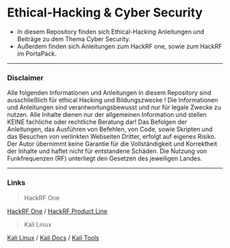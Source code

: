 # Ethical-Hacking & Cyber Security

- In diesem Repository finden sich Ethical-Hacking Anleitungen und Beiträge zu dem Thema Cyber Security.
- Außerdem finden sich Anleitungen zum HackRF one, sowie zum HackRF im PortaPack.


-----------------------------------------------------------------------------------------------------------------------------------------------------------------------------------------------------------------------------------

### Disclaimer
Alle folgenden Informationen und Anleitungen in diesem Repository sind ausschließlich für ethical Hacking und Bildungszwecke !
Die Informationen und Anleitungen sind verantwortungsbewusst und nur für legale Zwecke zu nutzen.
Alle Inhalte dienen nur der allgemeinen Information und stellen KEINE fachliche oder rechtliche Beratung dar!
Das Befolgen der Anleitungen, das Ausführen von Befehlen, von Code, sowie Skripten und das Besuchen von verlinkten Webseiten Dritter, erfolgt auf eigenes Risiko.
Der Autor übernimmt keine Garantie für die Vollständigkeit und Korrektheit der Inhalte und haftet nicht für entstandene Schäden.
Die Nutzung von Funkfrequenzen (RF) unterliegt den Gesetzen des jeweiligen Landes.

-----------------------------------------------------------------------------------------------------------------------------------------------------------------------------------------------------------------------------------


### Links
> HackRF One

[HackRF One](https://greatscottgadgets.com/hackrf/one/) / [HackRF Product Line](https://greatscottgadgets.com/hackrf/)


> Kali Linux

[Kali Linux](https://www.kali.org/) / [Kali Docs](https://www.kali.org/docs/) / [Kali Tools](https://www.kali.org/tools/)
